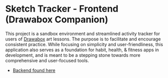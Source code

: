 # Sketch Tracker - Frontend (Drawabox Companion)

This project is a sandbox environment and streamlined activity tracker for users of [Drawabox](https://drawabox.com/) art lessons. The purpose is to facilitate and encourage consistent practice. While focusing on simplicity and user-friendliness, this application also serves as a foundation for habit, health, & fitness apps in development, and is meant to be a stepping stone towards more comprehensive and user-focused tools.

* [Backend found here](https://github.com/igoroganesian/sketchtracker-backend)

